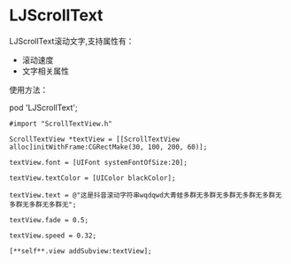 # LJScrollText
LJScrollText滚动文字,支持属性有：

- 滚动速度
- 文字相关属性

使用方法：

pod 'LJScrollText';



`#import "ScrollTextView.h"`

 `ScrollTextView *textView = [[ScrollTextView alloc]initWithFrame:CGRectMake(30, 100, 200, 60)];`

  `textView.font = [UIFont systemFontOfSize:20];`

  `textView.textColor = [UIColor blackColor];`

  `textView.text = @"这是抖音滚动字符串wqdqwd大青蛙多群无多群无多群无多群无多群无多群无多群无多群无";`

  `textView.fade = 0.5;`
  
  `textView.speed = 0.32;`

  `[**self**.view addSubview:textView];`
